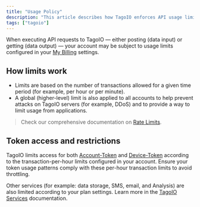 ```yaml
---
title: "Usage Policy"
description: "This article describes how TagoIO enforces API usage limits, how transaction rate limits apply to accounts and tokens, and where to find related documentation and plan-based service limits."
tags: ["tagoio"]
---
```

When executing API requests to TagoIO — either posting (data input) or getting (data output) — your account may be subject to usage limits configured in your [My Billing](https://admin.tago.io/account/billing) settings.

## How limits work
- Limits are based on the number of transactions allowed for a given time period (for example, per hour or per minute).
- A global (higher-level) limit is also applied to all accounts to help prevent attacks on TagoIO servers (for example, DDoS) and to provide a way to limit usage from applications.

>Check our comprehensive documentation on [Rate Limits](/tagoio/profiles/services/rate-limits-hard-limits.md).

## Token access and restrictions
TagoIO limits access for both [Account-Token](/tagoio/profiles/account-token.md) and [Device-Token](/tagoio/devices/device-token.md) according to the transaction-per-hour limits configured in your account. Ensure your token usage patterns comply with these per-hour transaction limits to avoid throttling.


Other services (for example: data storage, SMS, email, and Analysis) are also limited according to your plan settings. Learn more in the [TagoIO Services](/docs/tagoio/profiles/services/) documentation.